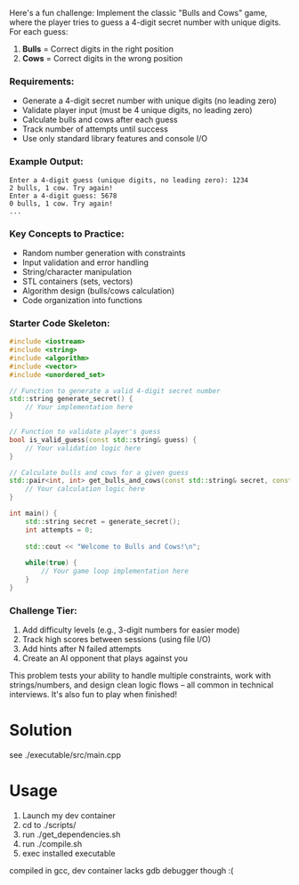 Here's a fun challenge: Implement the classic "Bulls and Cows" game, where the player tries to guess a 4-digit secret number with unique digits. For each guess:

1. **Bulls** = Correct digits in the right position  
2. **Cows** = Correct digits in the wrong position  

### Requirements:
- Generate a 4-digit secret number with unique digits (no leading zero)
- Validate player input (must be 4 unique digits, no leading zero)
- Calculate bulls and cows after each guess
- Track number of attempts until success
- Use only standard library features and console I/O

### Example Output:
```
Enter a 4-digit guess (unique digits, no leading zero): 1234
2 bulls, 1 cow. Try again!
Enter a 4-digit guess: 5678
0 bulls, 1 cow. Try again!
...
```

### Key Concepts to Practice:
- Random number generation with constraints
- Input validation and error handling
- String/character manipulation
- STL containers (sets, vectors)
- Algorithm design (bulls/cows calculation)
- Code organization into functions

### Starter Code Skeleton:
```cpp
#include <iostream>
#include <string>
#include <algorithm>
#include <vector>
#include <unordered_set>

// Function to generate a valid 4-digit secret number
std::string generate_secret() {
    // Your implementation here
}

// Function to validate player's guess
bool is_valid_guess(const std::string& guess) {
    // Your validation logic here
}

// Calculate bulls and cows for a given guess
std::pair<int, int> get_bulls_and_cows(const std::string& secret, const std::string& guess) {
    // Your calculation logic here
}

int main() {
    std::string secret = generate_secret();
    int attempts = 0;
    
    std::cout << "Welcome to Bulls and Cows!\n";
    
    while(true) {
        // Your game loop implementation here
    }
}
```

### Challenge Tier:
1. Add difficulty levels (e.g., 3-digit numbers for easier mode)
2. Track high scores between sessions (using file I/O)
3. Add hints after N failed attempts
4. Create an AI opponent that plays against you

This problem tests your ability to handle multiple constraints, work with strings/numbers, and design clean logic flows – all common in technical interviews. It's also fun to play when finished!

# Solution

see ./executable/src/main.cpp

# Usage

1. Launch my dev container
2. cd to ./scripts/
3. run ./get_dependencies.sh
4. run ./compile.sh
5. exec installed executable

compiled in gcc, dev container lacks gdb debugger though :(